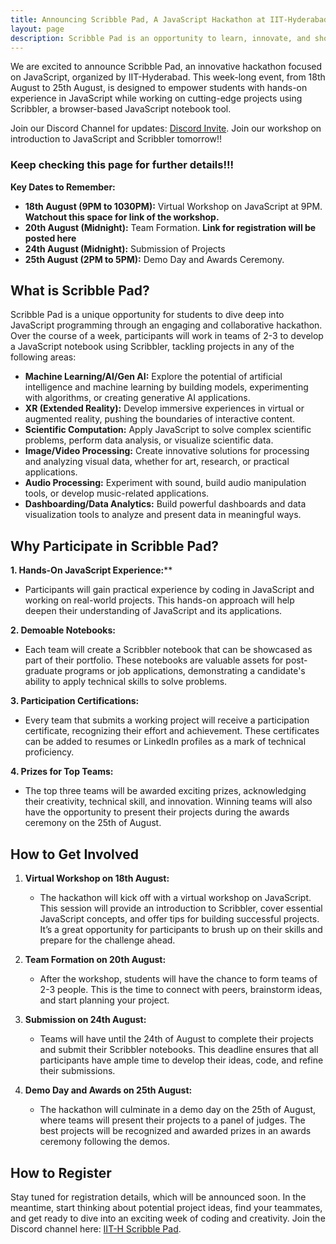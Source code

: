 ```yaml
---
title: Announcing Scribble Pad, A JavaScript Hackathon at IIT-Hyderabad
layout: page
description: Scribble Pad is an opportunity to learn, innovate, and showcase your skills in JavaScript. Whether you’re passionate about machine learning, data visualization, or building the next big thing in XR, Scribble Pad offers the perfect platform to turn your ideas into reality. 
---
```


We are excited to announce Scribble Pad, an innovative hackathon focused on JavaScript, organized by IIT-Hyderabad. This week-long event, from 18th August to 25th August, is designed to empower students with hands-on experience in JavaScript while working on cutting-edge projects using Scribbler, a browser-based JavaScript notebook tool.

Join our Discord Channel for updates: [Discord Invite](https://discord.com/invite/yZEXCHmPk8).
Join our workshop on introduction to JavaScript and Scribbler tomorrow!!

### Keep checking this page for further details!!!

**Key Dates to Remember:**

- **18th August (9PM to 1030PM):** Virtual Workshop on JavaScript at 9PM. **Watchout this space for link of the workshop.**
- **20th August (Midnight):** Team Formation. **Link for registration will be posted here**
- **24th August (Midnight):** Submission of Projects
- **25th August (2PM to 5PM):** Demo Day and Awards Ceremony. 

## What is Scribble Pad?

Scribble Pad is a unique opportunity for students to dive deep into JavaScript programming through an engaging and collaborative hackathon. Over the course of a week, participants will work in teams of 2-3 to develop a JavaScript notebook using Scribbler, tackling projects in any of the following areas:

- **Machine Learning/AI/Gen AI:** Explore the potential of artificial intelligence and machine learning by building models, experimenting with algorithms, or creating generative AI applications.
- **XR (Extended Reality):** Develop immersive experiences in virtual or augmented reality, pushing the boundaries of interactive content.
- **Scientific Computation:** Apply JavaScript to solve complex scientific problems, perform data analysis, or visualize scientific data.
- **Image/Video Processing:** Create innovative solutions for processing and analyzing visual data, whether for art, research, or practical applications.
- **Audio Processing:** Experiment with sound, build audio manipulation tools, or develop music-related applications.
- **Dashboarding/Data Analytics:** Build powerful dashboards and data visualization tools to analyze and present data in meaningful ways.

## Why Participate in Scribble Pad?

**1. Hands-On JavaScript Experience:****
   - Participants will gain practical experience by coding in JavaScript and working on real-world projects. This hands-on approach will help deepen their understanding of JavaScript and its applications.

**2. Demoable Notebooks:**
   - Each team will create a Scribbler notebook that can be showcased as part of their portfolio. These notebooks are valuable assets for post-graduate programs or job applications, demonstrating a candidate's ability to apply technical skills to solve problems.

**3. Participation Certifications:**
   - Every team that submits a working project will receive a participation certificate, recognizing their effort and achievement. These certificates can be added to resumes or LinkedIn profiles as a mark of technical proficiency.

**4. Prizes for Top Teams:**
   - The top three teams will be awarded exciting prizes, acknowledging their creativity, technical skill, and innovation. Winning teams will also have the opportunity to present their projects during the awards ceremony on the 25th of August.

## How to Get Involved

1. **Virtual Workshop on 18th August:**
   - The hackathon will kick off with a virtual workshop on JavaScript. This session will provide an introduction to Scribbler, cover essential JavaScript concepts, and offer tips for building successful projects. It’s a great opportunity for participants to brush up on their skills and prepare for the challenge ahead.

2. **Team Formation on 20th August:**
   - After the workshop, students will have the chance to form teams of 2-3 people. This is the time to connect with peers, brainstorm ideas, and start planning your project.

3. **Submission on 24th August:**
   - Teams will have until the 24th of August to complete their projects and submit their Scribbler notebooks. This deadline ensures that all participants have ample time to develop their ideas, code, and refine their submissions.

4. **Demo Day and Awards on 25th August:**
   - The hackathon will culminate in a demo day on the 25th of August, where teams will present their projects to a panel of judges. The best projects will be recognized and awarded prizes in an awards ceremony following the demos.

## How to Register

Stay tuned for registration details, which will be announced soon. In the meantime, start thinking about potential project ideas, find your teammates, and get ready to dive into an exciting week of coding and creativity.
Join the Discord channel here: [IIT-H Scribble Pad](https://discord.com/invite/yZEXCHmPk8).
